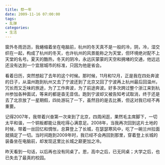 ```yaml
---
title: 祭一年
date: 2009-11-16 07:00:00
tags: 
- 乱弹
categories: 
- 生活
---
```

窗外冬雨沥沥，我蜷缩着坐在电脑前，杭州的冬天真不是一般的冷，阴，冷，湿交织在一起，构成了杭州的冬天，也许杭州的风景能称之为天堂，但环境绝对配不上天堂的名号。夏天的酷热，冬天的阴冷，永远灰蒙蒙的天空和拥堵的交通，他远远还没有达到一个宜居城市的标准，只因为他是省会。
<!-- more -->

看着日历，突然想起了去年的这个时候。那时候，11月和12月，正是我在四处奔波的日子，从温州跑到杭州又去了宁波还到了北京又回了宁波再上杭州最后回温州，冗长而又乏味的旅途，为了工作奔波，为了前途奔波。好多次跨过整个浙江来到杭州参加各种面试，等来的都是杳无音信。跑到宁波却又被告知考试取消，终于还是去了北京放了一星期假，四处游玩了一下，虽然目的是去比赛，但这对我已经不再重要。

记得2007年，我带着兴奋第一次来到了北京，四周闲逛，果然毛主席脚下，一切太平和谐，一个铜板都能让我吃得心满意足。2008年，当我再次回到这片土地的时候，带着一丝回忆和惆怅，总算登上了长城，在瑟瑟寒风中，吃了一碗兰州拉面就搞定了一切。当时间跑到2009年时，我已经不会再回到那里，穿着登上长城的装备坐在电脑前，却发现这里比长城之巅更加之冷。

昨天看到一句话，以后再也没有同桌了。恩，高中之后，已无同桌；大学之后，也已失去了最真的校园。
